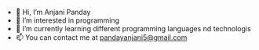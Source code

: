 - 👋 Hi, I’m Anjani Panday
- 👀 I’m interested in  programming
- 🌱 I’m currently learning different programming languages nd technologis
- 📫 You can contact me at pandayanjani5@gmail.com



